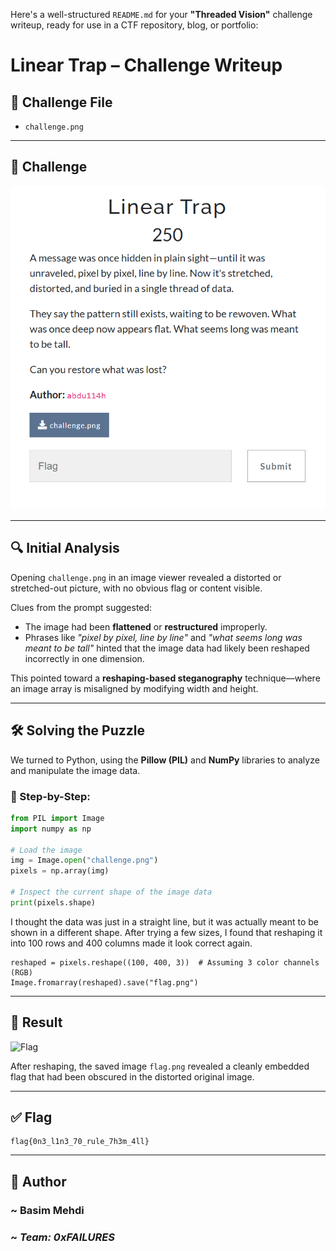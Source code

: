 Here's a well-structured `README.md` for your **"Threaded Vision"** challenge writeup, ready for use in a CTF repository, blog, or portfolio:
# Linear Trap – Challenge Writeup

## 📁 Challenge File

- `challenge.png`

---

## 🧠 Challenge 

![Overview](assets/Overview.png)

---

## 🔍 Initial Analysis

Opening `challenge.png` in an image viewer revealed a distorted or stretched-out picture, with no obvious flag or content visible.

Clues from the prompt suggested:

- The image had been **flattened** or **restructured** improperly.
- Phrases like *"pixel by pixel, line by line"* and *"what seems long was meant to be tall"* hinted that the image data had likely been reshaped incorrectly in one dimension.

This pointed toward a **reshaping-based steganography** technique—where an image array is misaligned by modifying width and height.

---

## 🛠️ Solving the Puzzle

We turned to Python, using the **Pillow (PIL)** and **NumPy** libraries to analyze and manipulate the image data.

### 🔧 Step-by-Step:

```python
from PIL import Image
import numpy as np

# Load the image
img = Image.open("challenge.png")
pixels = np.array(img)

# Inspect the current shape of the image data
print(pixels.shape)
````

I thought the data was just in a straight line, but it was actually meant to be shown in a different shape. After trying a few sizes, I found that reshaping it into 100 rows and 400 columns made it look correct again.

```
reshaped = pixels.reshape((100, 400, 3))  # Assuming 3 color channels (RGB)
Image.fromarray(reshaped).save("flag.png")
```

---

## 🏁 Result

![Flag](assets/Flag.png)

After reshaping, the saved image `flag.png` revealed a cleanly embedded flag that had been obscured in the distorted original image.

---

## ✅ Flag

```
flag{0n3_l1n3_70_rule_7h3m_4ll}
```
---

## 👤 Author

### ~ **Basim Mehdi**  
### ~ *Team: 0xFAILURES*